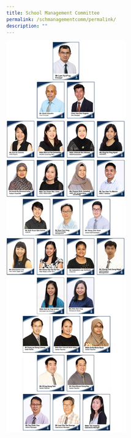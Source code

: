 ```yaml
---
title: School Management Committee
permalink: /schmanagementcomm/permalink/
description: ""
---
```


<img src="/images/management_comm_2022a.jpg">

		 

